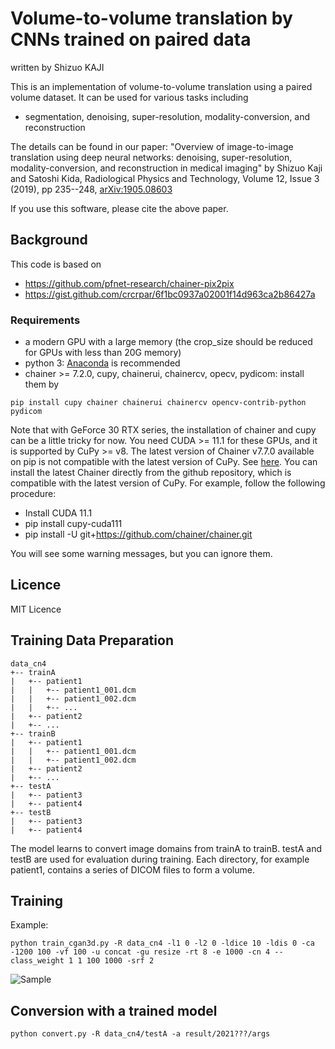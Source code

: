 Volume-to-volume translation by CNNs trained on paired data
=============
written by Shizuo KAJI

This is an implementation of volume-to-volume translation using a paired volume dataset.
It can be used for various tasks including
- segmentation, denoising, super-resolution, modality-conversion, and reconstruction

The details can be found in our paper:
"Overview of image-to-image translation using deep neural networks: denoising, super-resolution, modality-conversion, and reconstruction in medical imaging"
by Shizuo Kaji and Satoshi Kida, Radiological Physics and Technology,  Volume 12, Issue 3 (2019), pp 235--248,
[arXiv:1905.08603](https://arxiv.org/abs/1905.08603)

If you use this software, please cite the above paper.

## Background
This code is based on 
- https://github.com/pfnet-research/chainer-pix2pix
- https://gist.github.com/crcrpar/6f1bc0937a02001f14d963ca2b86427a

### Requirements
- a modern GPU with a large memory (the crop_size should be reduced for GPUs with less than 20G memory)
- python 3: [Anaconda](https://anaconda.org) is recommended
- chainer >= 7.2.0, cupy, chainerui, chainercv, opecv, pydicom: install them by
```
pip install cupy chainer chainerui chainercv opencv-contrib-python pydicom
```

Note that with GeForce 30 RTX series, 
the installation of chainer and cupy can be a little tricky for now.
You need CUDA >= 11.1 for these GPUs, and it is supported by CuPy >= v8.
The latest version of Chainer v7.7.0 available on pip is not compatible with the latest version of CuPy.
See [here](https://github.com/chainer/chainer/pull/8583).
You can install the latest Chainer directly from the github repository, which is compatible with the latest version of CuPy.
For example, follow the following procedure:
- Install CUDA 11.1
- pip install cupy-cuda111
- pip install -U git+https://github.com/chainer/chainer.git

You will see some warning messages, but you can ignore them.

## Licence
MIT Licence

## Training Data Preparation
```
data_cn4
+-- trainA
|   +-- patient1
|   |   +-- patient1_001.dcm
|   |   +-- patient1_002.dcm
|   |   +-- ...
|   +-- patient2
|   +-- ...
+-- trainB
|   +-- patient1
|   |   +-- patient1_001.dcm
|   |   +-- patient1_002.dcm
|   +-- patient2
|   +-- ...
+-- testA
|   +-- patient3
|   +-- patient4
+-- testB
|   +-- patient3
|   +-- patient4
```
The model learns to convert image domains from trainA to trainB.
testA and testB are used for evaluation during training.
Each directory, for example patient1, contains a series of DICOM files to form a volume.


## Training
Example:

    python train_cgan3d.py -R data_cn4 -l1 0 -l2 0 -ldice 10 -ldis 0 -ca -1200 100 -vf 100 -u concat -gu resize -rt 8 -e 1000 -cn 4 --class_weight 1 1 100 1000 -srf 2

![Sample](https://github.com/shizuo-kaji/pix2pix3d/blob/main/demo/count0010000.jpg?raw=true)


## Conversion with a trained model

    python convert.py -R data_cn4/testA -a result/2021???/args


